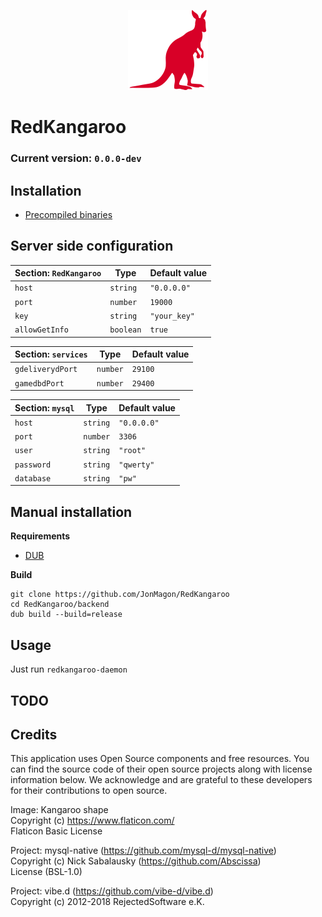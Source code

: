 <p align="center">
   <img src="https://raw.githubusercontent.com/JonMagon/RedKangaroo/master/assets/images/kangaroo-shape.png" width="128" height="128"/>
</p>

# RedKangaroo
### Current version: `0.0.0-dev`

## Installation
* [Precompiled binaries](https://github.com/JonMagon/RedKangaroo/releases)

## Server side configuration
|Section: `RedKangaroo`|Type     |Default value|
|----------------------|---------|-------------|
|`host`                |`string` |`"0.0.0.0"`  |
|`port`                |`number` |`19000`      |
|`key`                 |`string` |`"your_key"` |
|`allowGetInfo`        |`boolean`|`true`       |

|Section: `services`|Type    |Default value|
|-------------------|--------|-------------|
|`gdeliverydPort`   |`number`|`29100`      |
|`gamedbdPort`      |`number`|`29400`      |

|Section: `mysql`|Type    |Default value|
|----------------|--------|-------------|
|`host`          |`string`|`"0.0.0.0"`  |
|`port`          |`number`|`3306`       |
|`user`          |`string`|`"root"`     |
|`password`      |`string`|`"qwerty"`   |
|`database`      |`string`|`"pw"`       |

## Manual installation
**Requirements**
- [DUB](https://github.com/dlang/dub)

**Build**
```
git clone https://github.com/JonMagon/RedKangaroo
cd RedKangaroo/backend
dub build --build=release
```

## Usage
Just run `redkangaroo-daemon`

## TODO

## Credits
This application uses Open Source components and free resources. You can find the source code of their open source projects along with license information below. We acknowledge and are grateful to these developers for their contributions to open source.

Image: Kangaroo shape  
Copyright (c) https://www.flaticon.com/  
Flaticon Basic License

Project: mysql-native (https://github.com/mysql-d/mysql-native)  
Copyright (c) Nick Sabalausky (https://github.com/Abscissa)  
License (BSL-1.0)

Project: vibe.d (https://github.com/vibe-d/vibe.d)  
Copyright (c) 2012-2018 RejectedSoftware e.K.